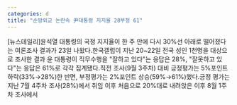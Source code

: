 ```yaml
---
categories: d
title: "순방외교 논란속 尹대통령 지지율 28부정 61"
---
```

[뉴스데일리]윤석열 대통령의 국정 지지율이 한 주 만에 다시 30%선 아래로 떨어졌다는 여론조사 결과가 23일 나왔다.한국갤럽이 지난 20~22일 전국 성인 1천명을 대상으로 조사한 결과 윤 대통령이 직무수행을 "잘하고 있다"는 응답은 28%, "잘못하고 있다"는 응답은 61%로 각각 집계됐다.직전 조사(9월 3주차) 대비 긍정평가는 5%포인트 하락(33%→28%)한 반면, 부정평가는 2%포인트 상승(59%→61%)했다.긍정 평가는 지난 7월 4주차 조사(28%)에서 취임 이후 처음으로 20%대로 내려앉은 이후 8월 1주차 조사에서